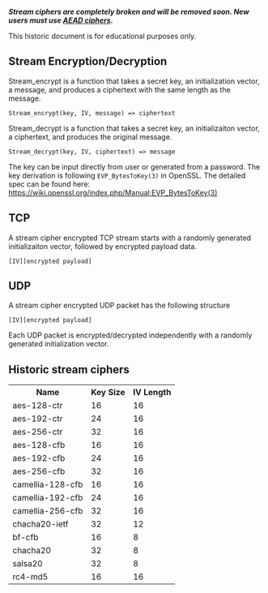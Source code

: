 ***Stream ciphers are completely broken and will be removed soon. New users must use [AEAD ciphers](/guide/aead).***

This historic document is for educational purposes only.


## Stream Encryption/Decryption

Stream_encrypt is a function that takes a secret key, an initialization vector, a message, and produces a ciphertext with the same length as the message.

    Stream_encrypt(key, IV, message) => ciphertext

Stream_decrypt is a function that takes a secret key, an initializaiton vector, a ciphertext, and produces the original message.

    Stream_decrypt(key, IV, ciphertext) => message

The key can be input directly from user or generated from a password. The key derivation is following `EVP_BytesToKey(3)` in OpenSSL. The detailed spec can be found here: https://wiki.openssl.org/index.php/Manual:EVP_BytesToKey(3)

## TCP

A stream cipher encrypted TCP stream starts with a randomly generated initializaiton vector, followed by encrypted payload data.

    [IV][encrypted payload]



## UDP

A stream cipher encrypted UDP packet has the following structure

    [IV][encrypted payload]

 Each UDP packet is encrypted/decrypted independently with a randomly generated initialization vector.



## Historic stream ciphers

<table>
  <tr><th>Name</th><th>Key Size</th><th>IV Length</th></tr>
  <tr><td>aes-128-ctr</td><td>16</td><td>16</td></tr>
  <tr><td>aes-192-ctr</td><td>24</td><td>16</td></tr>
  <tr><td>aes-256-ctr</td><td>32</td><td>16</td></tr>
  <tr><td>aes-128-cfb</td><td>16</td><td>16</td></tr>
  <tr><td>aes-192-cfb</td><td>24</td><td>16</td></tr>
  <tr><td>aes-256-cfb</td><td>32</td><td>16</td></tr>
  <tr><td>camellia-128-cfb</td><td>16</td><td>16</td></tr>
  <tr><td>camellia-192-cfb</td><td>24</td><td>16</td></tr>
  <tr><td>camellia-256-cfb</td><td>32</td><td>16</td></tr>
  <tr><td>chacha20-ietf</td><td>32</td><td>12</td></tr>
  <tr><td>bf-cfb</td><td>16</td><td>8</td></tr>
  <tr><td>chacha20</td><td>32</td><td>8</td></tr>
  <tr><td>salsa20</td><td>32</td><td>8</td></tr>
  <tr><td>rc4-md5</td><td>16</td><td>16</td></tr>
</table>



[Stream ciphers]: https://en.wikipedia.org/wiki/Stream_cipher
[#36]: https://github.com/shadowsocks/shadowsocks-org/issues/36